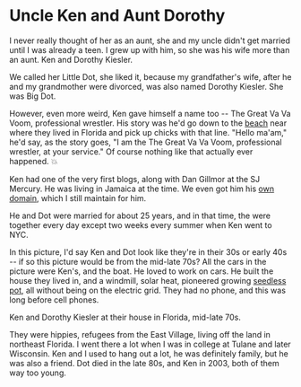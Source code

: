 # Uncle Ken and Aunt Dorothy
I never really thought of her as an aunt, she and my uncle didn't get married until I was already a teen. I grew up with him, so she was his wife more than an aunt. Ken and Dorothy Kiesler. 

We called her Little Dot, she liked it, because my grandfather's wife, after he and my grandmother were divorced, was also named Dorothy Kiesler. She was Big Dot. 

However, even more weird, Ken gave himself a name too -- The Great Va Va Voom, professional wrestler. His story was he'd go down to the <a href="https://www.yelp.com/biz/crescent-beach-st-augustine-2">beach</a> near where they lived in Florida and pick up chicks with that line. "Hello ma'am," he'd say, as the story goes, "I am the The Great Va Va Voom, professional wrestler, at your service." Of course nothing like that actually ever happened. :boom:

Ken had one of the very first blogs, along with Dan Gillmor at the SJ Mercury. He was living in Jamaica at the time. We even got him his <a href="http://www.greatvavavoom.com/">own domain</a>, which I still maintain for him. 

He and Dot were married for about 25 years, and in that time, the were together every day except two weeks every summer when Ken went to NYC. 

In this picture, I'd say Ken and Dot look like they're in their 30s or early 40s -- if so this picture would be from the mid-late 70s? All the cars in the picture were Ken's, and the boat. He loved to work on cars. He built the house they lived in, and a windmill, solar heat, pioneered growing <a href="https://www.cannareps.ca/sinsemilla-origins-of-modern-cannabis/">seedless pot</a>, all without being on the electric grid. They had no phone, and this was long before cell phones. 

Ken and Dorothy Kiesler at their house in Florida, mid-late 70s.

They were hippies, refugees from the East Village, living off the land in northeast Florida. I went there a lot when I was in college at Tulane and later Wisconsin. Ken and I used to hang out a lot, he was definitely family, but he was also a friend. Dot died in the late 80s, and Ken in 2003, both of them way too young.

